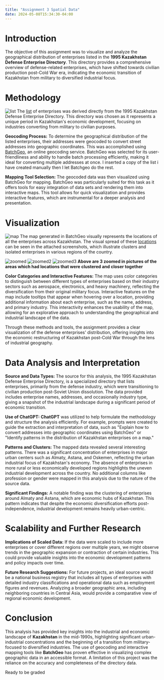 ```yaml
---
title: "Assignment 3 Spatial Data"
date: 2024-05-08T15:34:30-04:00
---
```


# Introduction

The objective of this assignment was to visualize and analyze the geographical distribution of enterprises listed in the **1995 Kazakhstan Defense Enterprise Directory**. This directory provides a comprehensive overview of defense-related enterprises, which have shifted towards civilian production post-Cold War era, indicating the economic transition of Kazakhstan from military to diversified industrial focus.

# Methodology
![list](/assets/images/list.png)
The [list](https://docs.google.com/spreadsheets/d/1Pp1_PEqnPTMCT6I07ZCb2itLZ4Ki79T1qVKGhh5KKKU/edit?usp=sharing) of enterprises was derived directly from the 1995 Kazakhstan Defense Enterprise Directory. This directory was chosen as it represents a unique period in Kazakhstan's economic development, focusing on industries converting from military to civilian purposes.

**Geocoding Process:**
To determine the geographical distribution of the listed enterprises, their addresses were geocoded to convert street addresses into geographic coordinates. This was accomplished using [BatchGeo](https://www.batchgeo.com/), an online geocoding service. BatchGeo was selected for its user-friendliness and ability to handle batch processing efficiently, making it ideal for converting multiple addresses at once. I inserted a copy of the list i have created manually then I let Batchgeo do the rest.

**Mapping Tool Selection:**
The geocoded data was then visualized using BatchGeo for mapping. BatchGeo was particularly suited for this task as it offers tools for easy integration of data sets and rendering them into interactive maps. This tool allows for quick visualization and provides interactive features, which are instrumental for a deeper analysis and presentation.

# Visualization

![map](/assets/images/map.png)
The map generated in BatchGeo visually represents the locations of all the enterprises across Kazakhstan. The visual spread of these [locations](https://batchgeo.com/map/419186e7ef523cf92be0d002ce43ae7c) can be seen in the attached screenshots, which illustrate clusters and isolated enterprises in various regions of the country.

![zoomed](/assets/images/zoomed.png)
![zoomed2](/assets/images/zoomed2.png)
![zoomed3](/assets/images/zoomed3.png)
**Above are 3 zoomed in pictures of the areas which had locations that were clustered and closer together**

**Color Categories and Interactive Features:**
The map uses color categories to distinguish between different types of enterprises based on their industry sectors such as aerospace, electronics, and heavy machinery, reflecting the diversification from their original military focus. Interactive features on the map include tooltips that appear when hovering over a location, providing additional information about each enterprise, such as the name, address, and primary industry. This interactivity enhances the usability of the map, allowing for an explorative approach to understanding the geographical and industrial landscape of the data.

Through these methods and tools, the assignment provides a clear visualization of the defense enterprises' distribution, offering insights into the economic restructuring of Kazakhstan post-Cold War through the lens of industrial geography.

# Data Analysis and Interpretation

**Source and Data Types:**
The source for this analysis, the 1995 Kazakhstan Defense Enterprise Directory, is a specialized directory that lists enterprises, primarily from the defense industry, which were transitioning to civilian production post-Soviet Union dissolution. The data provided includes enterprise names, addresses, and occasionally industry type, giving a snapshot of the industrial landscape during a significant period of economic transition.

**Use of ChatGPT:**
**ChatGPT** was utilized to help formulate the methodology and structure the analysis efficiently. For example, prompts were created to guide the extraction and interpretation of data, such as "Explain how to convert addresses into geographic coordinates using BatchGeo" or "Identify patterns in the distribution of Kazakhstan enterprises on a map."

**Patterns and Clusters:**
The mapped data revealed several interesting patterns. There was a significant concentration of enterprises in major urban centers such as Almaty, Astana, and Oskemen, reflecting the urban industrial focus of Kazakhstan's economy. The absence of enterprises in more rural or less economically developed regions highlights the uneven industrial development across the country. No additional columns like profession or gender were mapped in this analysis due to the nature of the source data.

**Significant Findings:**
A notable finding was the clustering of enterprises around Almaty and Astana, which are economic hubs of Kazakhstan. This pattern indicates that despite the economic diversification efforts post-independence, industrial development remains heavily urban-centric.

# Scalability and Further Research

**Implications of Scaled Data:**
If the data were scaled to include more enterprises or cover different regions over multiple years, we might observe trends in the geographic expansion or contraction of certain industries. This could provide valuable insights into the economic development patterns and policy impacts over time.

**Future Research Suggestions:**
For future projects, an ideal source would be a national business registry that includes all types of enterprises with detailed industry classifications and operational data such as employment figures and revenues. Analyzing a broader geographic area, including neighboring countries in Central Asia, would provide a comparative view of regional economic development.

# Conclusion

This analysis has provided key insights into the industrial and economic landscape of **Kazakhstan** in the mid-1990s, highlighting significant urban-industrial concentrations and the beginning of a transition from military-focused to diversified industries. The use of geocoding and interactive mapping tools like **BatchGeo** has proven effective in visualizing complex geographic data in an accessible format. A limitation of this project was the reliance on the accuracy and completeness of the directory data. 

Ready to be graded
